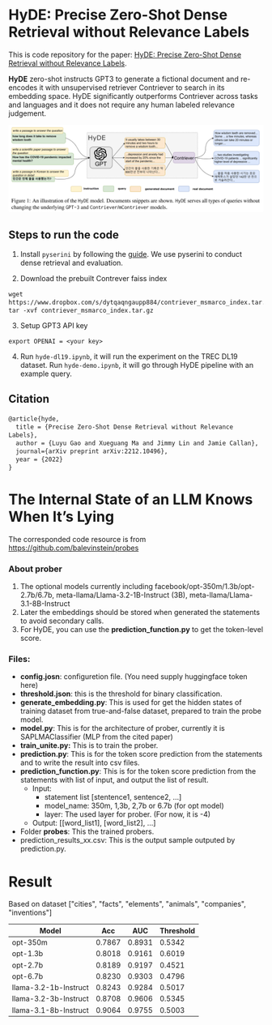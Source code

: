 # HyDE: Precise Zero-Shot Dense Retrieval without Relevance Labels

This is code repository for the paper: [HyDE: Precise Zero-Shot Dense Retrieval without Relevance Labels](https://arxiv.org/abs/2212.10496).

**HyDE** zero-shot instructs GPT3 to generate a fictional document and re-encodes it with unsupervised retriever Contriever to search in its embedding space.
HyDE significantly outperforms Contriever across tasks and languages and it does not require any human labeled relevance judgement.

![approach](approach.png)

## Steps to run the code

1. Install `pyserini` by following the [guide](https://github.com/castorini/pyserini#-installation). We use pyserini to conduct dense retrieval and evaluation.


2. Download the prebuilt Contrever faiss index
```
wget  https://www.dropbox.com/s/dytqaqngaupp884/contriever_msmarco_index.tar.gz
tar -xvf contriever_msmarco_index.tar.gz
```

3. Setup GPT3 API key

```
export OPENAI = <your key>
```

4. Run `hyde-dl19.ipynb`, it will run the experiment on the TREC DL19 dataset. Run `hyde-demo.ipynb`, it will go through HyDE pipeline with an example query.


## Citation

```
@article{hyde,
  title = {Precise Zero-Shot Dense Retrieval without Relevance Labels},
  author = {Luyu Gao and Xueguang Ma and Jimmy Lin and Jamie Callan},
  journal={arXiv preprint arXiv:2212.10496},
  year = {2022}
}
```

# The Internal State of an LLM Knows When It’s Lying
The corresponded code resource is from https://github.com/balevinstein/probes

### About prober

1. The optional models currently including facebook/opt-350m/1.3b/opt-2.7b/6.7b, meta-llama/Llama-3.2-1B-Instruct (3B), meta-llama/Llama-3.1-8B-Instruct
2. Later the embeddings should be stored when generated the statements to avoid secondary calls.
3. For HyDE, you can use the **prediction_function.py** to get the token-level score.


### Files:

- **config.josn**: configuretion file. (You need supply huggingface token here)
- **threshold.json**: this is the threshold for binary classification.
- **generate_embedding.py**: This is used for get the hidden states of training dataset from true-and-false dataset, prepared to train the probe model.
- **model.py**: This is for the architecture of prober, currently it is SAPLMAClassifier (MLP from the cited paper)
- **train_unite.py:** This is to train the prober.
- **prediction.py**: This is for the token score prediction from the statements and to write the result into csv files.
- **prediction_function.py**: This is for the token score prediction from the statements with list of input, and output the list of result.
	- Input: 
		- statement list [stentence1, sentence2, …]
		- model_name: 350m, 1,3b, 2,7b or 6.7b (for opt model)
		- layer: The used layer for prober. (For now, it is -4)
	- Output:  [[word_list1], [word_list2], ...]
- Folder **probes**: This the trained probers.
- prediction_results_xx.csv: This is the output sample outputed by prediction.py.


# Result

Based on dataset ["cities", "facts", "elements", "animals", "companies", "inventions"]

| Model                     | Acc    | AUC    | Threshold |
|---------------------------|--------|--------|-----------|
| opt-350m                  | 0.7867 | 0.8931 | 0.5342    |
| opt-1.3b                  | 0.8018 | 0.9161 | 0.6019    |
| opt-2.7b                  | 0.8189 | 0.9197 | 0.4521    |
| opt-6.7b                  | 0.8230 | 0.9303 | 0.4796    |
| llama-3.2-1b-Instruct     | 0.8243 | 0.9284 | 0.5017    |
| llama-3.2-3b-Instruct     | 0.8708 | 0.9606 | 0.5345    |
| llama-3.1-8b-Instruct     | 0.9064 | 0.9755 | 0.5003    |
